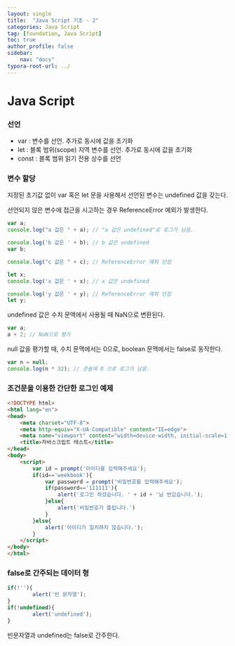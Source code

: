 ```yaml
---
layout: single
title:  "Java Script 기초 - 2"
categories: Java Script
tag: [foundation, Java Script]
toc: true
author_profile: false
sidebar:
    nav: "docs"
typora-root-url: ../
---
```


# Java Script

### 선언

+ var : 변수를 선언. 추가로 동시에 값을 초기화
+ let : 블록 범위(scope) 지역 변수를 선언. 추가로 동시에 값을 초기화
+ const : 블록 범위 읽기 전용 상수를 선언

### 변수 할당

지정된 초기값 없이 var 혹은 let 문을 사용해서 선언된 변수는 undefined 값을 갖는다.

선언되지 않은 변수에 접근을 시고하는 경우 ReferenceError 예외가 발생한다.

```javascript
var a;
console.log("a 값은 " + a); // "a 값은 undefined"로 로그가 남음.

console.log('b 값은 ' + b); // b 값은 undefined
var b;

console.log("c 값은 " + c); // ReferenceError 예외 던짐

let x;
console.log('x 값은 ' + x); // x 값은 undefined

console.log('y 값은 ' + y); // ReferenceError 예외 던짐
let y;
```

undefined 값은 수치 문액에서 사용될 때 NaN으로 변환된다.

```javascript
var a;
a + 2; // NaN으로 평가
```

null 값을 평가할 때, 수치 문맥에서는 0으로, boolean 문맥에서는 false로 동작한다.

```javascript
var n = null;
console.log(n * 32); // 콘솔에 0 으로 로그가 남음.
```

### 조건문을 이용한 간단한 로그인 예제

```html
<!DOCTYPE html>
<html lang="en">
<head>
    <meta charset="UTF-8">
    <meta http-equiv="X-UA-Compatible" content="IE=edge">
    <meta name="viewport" content="width=device-width, initial-scale=1.0">
    <title>자바스크립트 테스트</title>
</head>
<body>
    <script>
        var id = prompt('아이디를 입력해주세요');
        if(id=='weekbook'){
            var password = prompt('비밀번호를 입력해주세요');
            if(password=='111111'){
                alert('로그인 하셨습니다. ' + id + '님 반갑습니다.');
            }else{
                alert('비밀번호가 틀립니다.')
            }
        }else{
            alert('아이디가 일치하지 않습니다.');
        }
    </script>
</body>
</html>
```

### false로 간주되는 데이터 형

```javascript
if(!''){
        alert('빈 문자열');
}
if(!undefined){
        alert('undefined');
}
```

빈문자열과 undefined는 false로 간주한다.

